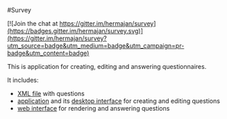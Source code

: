 #Survey

[![Join the chat at https://gitter.im/hermajan/survey](https://badges.gitter.im/hermajan/survey.svg)](https://gitter.im/hermajan/survey?utm_source=badge&utm_medium=badge&utm_campaign=pr-badge&utm_content=badge)

This is application for creating, editing and answering questionnaires.

It includes:
* [XML file](https://github.com/hermajan/survey/wiki/XML-database) with questions
* [application](https://github.com/hermajan/survey/wiki/Java-application) and its [desktop interface](https://github.com/hermajan/survey/wiki/Desktop-Interface) for creating and editing questions
* [web interface](https://github.com/hermajan/survey/wiki/Web-interface) for rendering and answering questions
